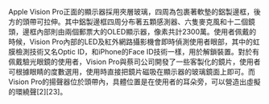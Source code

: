 Apple Vision Pro正面的顯示器採用夾層玻璃，四周為包裹著軟墊的鋁製邊框，後方的頭帶可拉伸。其中鋁製邊框四周分布著五顆感測器、六隻麥克風和十二個鏡頭，邊框內部則由兩個郵票大的OLED顯示器，像素共計2300萬。使用者佩戴的時候，Vision Pro內部的LED及紅外網路攝影機會即時偵測使用者眼部，其中的虹膜檢測技術又名Optic ID，和iPhone的Face ID技術一樣，用於解鎖裝置。對於有佩戴驗光眼鏡的使用者，Vision Pro與蔡司公司開發了一些客製化的鏡片，使用者可根據眼睛的度數選用，使用時直接把鏡片磁吸在顯示器的玻璃鏡面上即可。而Vision Pro的揚聲器位於頭帶內，具體位置是在使用者的耳朵旁，可以營造出虛擬的環繞聲[2][23]。